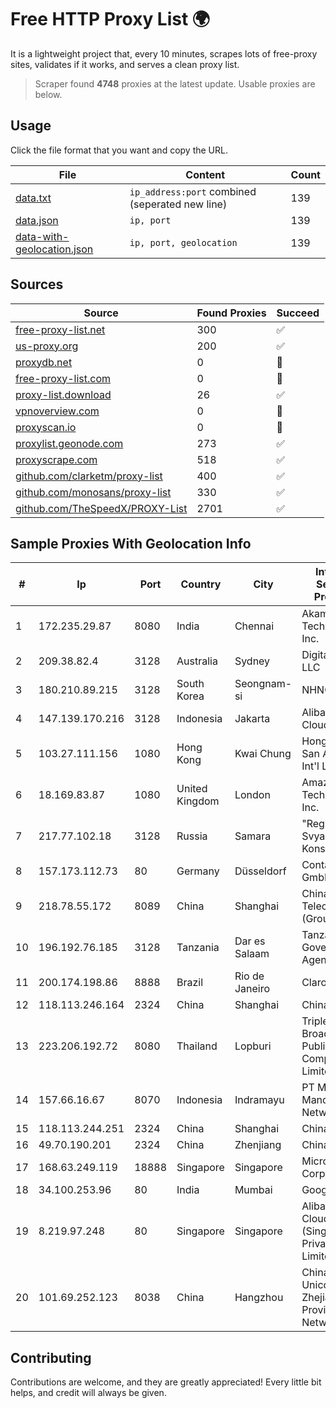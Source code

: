 
# Free HTTP Proxy List 🌍

It is a lightweight project that, every 10 minutes, scrapes lots of free-proxy sites, validates if it works, and serves a clean proxy list.


> Scraper found **4748** proxies at the latest update. Usable proxies are below.

## Usage

Click the file format that you want and copy the URL.


|File|Content|Count|
|----|-------|-----|
|[data.txt](https://raw.githubusercontent.com/themiralay/Proxy-List-World/master/data.txt)|`ip_address:port` combined (seperated new line)|139|
|[data.json](https://raw.githubusercontent.com/themiralay/Proxy-List-World/master/data.json)|`ip, port`|139|
|[data-with-geolocation.json](https://raw.githubusercontent.com/themiralay/Proxy-List-World/master/data-with-geolocation.json)|`ip, port, geolocation`|139|

## Sources

|Source|Found Proxies|Succeed|
|------|-------------|-------|
|[free-proxy-list.net](https://free-proxy-list.net)|300|✅|
|[us-proxy.org](https://www.us-proxy.org)|200|✅|
|[proxydb.net](http://proxydb.net)|0|🚫|
|[free-proxy-list.com](https://free-proxy-list.com/?page=&port=&type%5B%5D=http&type%5B%5D=https&up_time=0&search=Search)|0|🚫|
|[proxy-list.download](https://www.proxy-list.download/HTTP)|26|✅|
|[vpnoverview.com](https://vpnoverview.com/privacy/anonymous-browsing/free-proxy-servers)|0|🚫|
|[proxyscan.io](https://www.proxyscan.io)|0|🚫|
|[proxylist.geonode.com](https://proxylist.geonode.com/api/proxy-list?limit=300&page=1&sort_by=lastChecked&sort_type=desc&protocols=http,https)|273|✅|
|[proxyscrape.com](https://api.proxyscrape.com/v2/?request=displayproxies&protocol=http&timeout=10000&country=all&ssl=all&anonymity=all)|518|✅|
|[github.com/clarketm/proxy-list](https://raw.githubusercontent.com/clarketm/proxy-list/master/proxy-list-raw.txt)|400|✅|
|[github.com/monosans/proxy-list](https://raw.githubusercontent.com/monosans/proxy-list/main/proxies/http.txt)|330|✅|
|[github.com/TheSpeedX/PROXY-List](https://raw.githubusercontent.com/TheSpeedX/PROXY-List/master/http.txt)|2701|✅|


## Sample Proxies With Geolocation Info

|#|Ip|Port|Country|City|Internet Service Provider|
|-|--|----|-------|----|-------------------------|
|1|172.235.29.87|8080|India|Chennai|Akamai Technologies, Inc.|
|2|209.38.82.4|3128|Australia|Sydney|DigitalOcean, LLC|
|3|180.210.89.215|3128|South Korea|Seongnam-si|NHNCLOUD|
|4|147.139.170.216|3128|Indonesia|Jakarta|Alibaba Cloud LLC|
|5|103.27.111.156|1080|Hong Kong|Kwai Chung|Hong Kong San Ai Net Int'l Limited|
|6|18.169.83.87|1080|United Kingdom|London|Amazon Technologies Inc.|
|7|217.77.102.18|3128|Russia|Samara|"Region Svyaz Konsalt" LLC|
|8|157.173.112.73|80|Germany|Düsseldorf|Contabo GmbH|
|9|218.78.55.172|8089|China|Shanghai|China Telecom (Group)|
|10|196.192.76.185|3128|Tanzania|Dar es Salaam|Tanzania e-Government Agency|
|11|200.174.198.86|8888|Brazil|Rio de Janeiro|Claro S.A|
|12|118.113.246.164|2324|China|Shanghai|Chinanet|
|13|223.206.192.72|8080|Thailand|Lopburi|Triple T Broadband Public Company Limited|
|14|157.66.16.67|8070|Indonesia|Indramayu|PT Mitra Mandiri Network|
|15|118.113.244.251|2324|China|Shanghai|Chinanet|
|16|49.70.190.201|2324|China|Zhenjiang|Chinanet|
|17|168.63.249.119|18888|Singapore|Singapore|Microsoft Corporation|
|18|34.100.253.96|80|India|Mumbai|Google LLC|
|19|8.219.97.248|80|Singapore|Singapore|Alibaba Cloud (Singapore) Private Limited|
|20|101.69.252.123|8038|China|Hangzhou|China Unicom Zhejiang Province Network|



## Contributing

Contributions are welcome, and they are greatly appreciated! Every
little bit helps, and credit will always be given.

